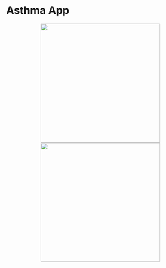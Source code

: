 # Asthma App


<p align="center">
  <img src="https://github.com/yesuntianyi/JoyShare/blob/master/JoyShare_screenshot/files.jpg" width="320"/>
  <img src="https://github.com/yesuntianyi/JoyShare/blob/master/JoyShare_screenshot/share.jpg" width="320"/>
</p>
